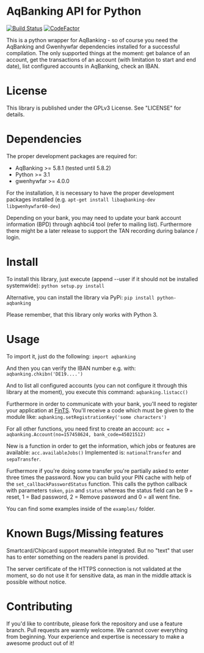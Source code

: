 AqBanking API for Python
========================

[![Build Status](https://travis-ci.org/monofox/python-aqbanking.svg?branch=master)](https://travis-ci.org/monofox/python-aqbanking) [![CodeFactor](https://www.codefactor.io/repository/github/monofox/python-aqbanking/badge)](https://www.codefactor.io/repository/github/monofox/python-aqbanking)

This is a python wrapper for AqBanking - so of course you need the AqBanking and Gwenhywfar dependencies 
installed for a successful compilation. The only supported things at the moment: get balance of an account, 
get the transactions of an account (with limitation to start and end date), list configured accounts in 
AqBanking, check an IBAN.

License
=======

This library is published under the GPLv3 License. See "LICENSE" for details.

Dependencies
============

The proper development packages are required for:
 - AqBanking >= 5.8.1 (tested until 5.8.2)
 - Python >= 3.1
 - gwenhywfar >= 4.0.0

For the installation, it is necessary to have the proper development packages installed (e.g. `apt-get install libaqbanking-dev libgwenhywfar60-dev`)

Depending on your bank, you may need to update your bank account information (BPD) through aqhbci4 tool (refer to mailing list). Furthermore there might be a later release to support the TAN recording during balance / login.

Install
=======

To install this library, just execute (append --user if it should not be installed systemwide):
`python setup.py install`

Alternative, you can install the library via PyPi: `pip install python-aqbanking`

Please remember, that this library only works with Python 3.

Usage
======

To import it, just do the following:
`import aqbanking`

And then you can verify the IBAN number e.g. with:
`aqbanking.chkibn('DE19....')`

And to list all configured accounts (you can not configure it through this library at the moment), you execute this command:
`aqbanking.listacc()`

Furthermore in order to communicate with your bank, you'll need to register your application at [FinTS](https://www.hbci-zka.de/register/prod_register.htm). You'll receive a code which must be given to the module like:
`aqbanking.setRegistrationKey('some characters')`

For all other functions, you need first to create an account:
`acc = aqbanking.Account(no=157458624, bank_code=45021512)`

New is a function in order to get the information, which jobs or features are available:
`acc.availableJobs()`
Implemented is: `nationalTransfer` and `sepaTransfer`.

Furthermore if you're doing some transfer you're partially asked to enter three times the password. Now you can build your PIN cache with help of the `set_callbackPasswordStatus` function. This calls the python callback with parameters `token`, `pin` and `status` whereas the status field can be 9 = reset, 1 = Bad password, 2 = Remove password and 0 = all went fine.

You can find some examples inside of the `examples/` folder.

Known Bugs/Missing features
===========================
Smartcard/Chipcard support meanwhile integrated. But no "text" that user has to enter something on the readers panel is provided. 

The server certificate of the HTTPS connection is not validated at the moment, so do not use it for sensitive data, as man in the middle attack is possible without notice.

Contributing
============

If you'd like to contribute, please fork the repository and use a feature branch. Pull requests are warmly welcome. We cannot cover everything from beginning. Your experience and expertise is necessary to make a awesome product out of it!

